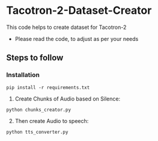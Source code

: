 # Tacotron-2-Dataset-Creator
This code helps to create dataset for Tacotron-2
- Please read the code, to adjust as per your needs 

## Steps to follow

### Installation
```
pip install -r requirements.txt
```
1. Create Chunks of Audio based on Silence:
```
python chunks_creator.py
```

2. Then create Audio to speech:
```
python tts_converter.py
```
